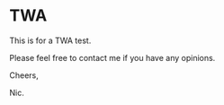 TWA
===

This is for a TWA test.

Please feel free to contact me if you have any opinions.

Cheers,

Nic.
